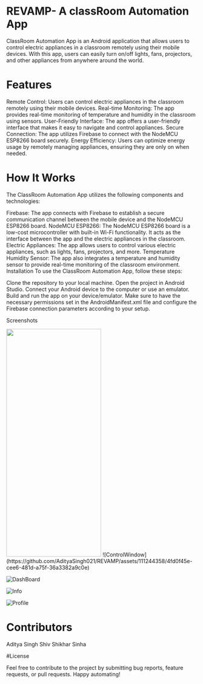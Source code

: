 # REVAMP- A classRoom Automation App
ClassRoom Automation App is an Android application that allows users to control electric appliances in a classroom remotely using their mobile devices. With this app, users can easily turn on/off lights, fans, projectors, and other appliances from anywhere around the world.

# Features
Remote Control: Users can control electric appliances in the classroom remotely using their mobile devices.
Real-time Monitoring: The app provides real-time monitoring of temperature and humidity in the classroom using sensors.
User-Friendly Interface: The app offers a user-friendly interface that makes it easy to navigate and control appliances.
Secure Connection: The app utilizes Firebase to connect with the NodeMCU ESP8266 board securely.
Energy Efficiency: Users can optimize energy usage by remotely managing appliances, ensuring they are only on when needed.
# How It Works
The ClassRoom Automation App utilizes the following components and technologies:

Firebase: The app connects with Firebase to establish a secure communication channel between the mobile device and the NodeMCU ESP8266 board.
NodeMCU ESP8266: The NodeMCU ESP8266 board is a low-cost microcontroller with built-in Wi-Fi functionality. It acts as the interface between the app and the electric appliances in the classroom.
Electric Appliances: The app allows users to control various electric appliances, such as lights, fans, projectors, and more.
Temperature Humidity Sensor: The app also integrates a temperature and humidity sensor to provide real-time monitoring of the classroom environment.
Installation
To use the ClassRoom Automation App, follow these steps:

Clone the repository to your local machine.
Open the project in Android Studio.
Connect your Android device to the computer or use an emulator.
Build and run the app on your device/emulator.
Make sure to have the necessary permissions set in the AndroidManifest.xml file and configure the Firebase connection parameters according to your setup.

Screenshots

<img src="https://github.com/AdityaSingh021/REVAMP/assets/111244358/4fd0f45e-cee6-481d-a75f-36a3382a9c0e" width="250" height="600" />
![ControlWindow](https://github.com/AdityaSingh021/REVAMP/assets/111244358/4fd0f45e-cee6-481d-a75f-36a3382a9c0e)


![DashBoard](https://github.com/AdityaSingh021/REVAMP/assets/111244358/05ba0b50-3e8e-4aa7-bfa9-0979016f5c2a)


![Info](https://github.com/AdityaSingh021/REVAMP/assets/111244358/d4a329fa-c952-4a8e-ae03-c6bcc6625b74)


![Profile](https://github.com/AdityaSingh021/REVAMP/assets/111244358/cd7bae79-bdb2-47f6-bf1a-f16ee7971dc0)

# Contributors
Aditya Singh
Shiv Shikhar Sinha

#License

Feel free to contribute to the project by submitting bug reports, feature requests, or pull requests. Happy automating!
